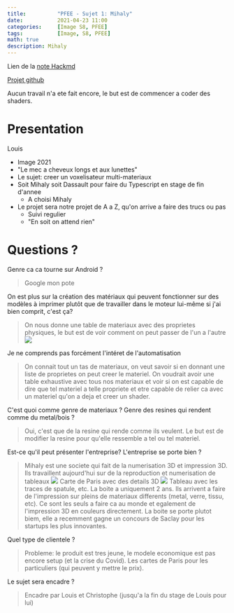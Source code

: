 ```yaml
---
title:          "PFEE - Sujet 1: Mihaly"
date:           2021-04-23 11:00
categories:     [Image S8, PFEE]
tags:           [Image, S8, PFEE]
math: true
description: Mihaly
---
```

Lien de la [note Hackmd](https://hackmd.io/@lemasymasa/ByPAjWxPu)

[Projet github](https://github.com/google/filament)

Aucun travail n'a ete fait encore, le but est de commencer a coder des shaders.

# Presentation
Louis
- Image 2021
- "Le mec a cheveux longs et aux lunettes"
- Le sujet: creer un voxelisateur multi-materiaux
- Soit Mihaly soit Dassault pour faire du Typescript en stage de fin d'annee
    - A choisi Mihaly
- Le projet sera notre projet de A a Z, qu'on arrive a faire des trucs ou pas
    - Suivi regulier
    - "En soit on attend rien"

# Questions ?
Genre ca ca tourne sur Android ?
> Google mon pote

On est plus sur la création des matériaux qui peuvent fonctionner sur des modèles à imprimer plutôt que de travailler dans le moteur lui-même si j'ai bien comprit, c'est ça?
> On nous donne une table de materiaux avec des proprietes physiques, le but est de voir comment on peut passer de l'un a l'autre
> ![](https://i.imgur.com/7YGHNsX.png)

Je ne comprends pas forcément l'intéret de l'automatisation
> On connait tout un tas de materiaux, on veut savoir si en donnant une liste de proprietes on peut creer le materiel. On voudrait avoir une table exhaustive avec tous nos materiaux et voir si on est capable de dire que tel materiel a telle propriete et etre capable de relier ca avec un materiel qu'on a deja et creer un shader.

C'est quoi comme genre de materiaux ? Genre des resines qui rendent comme du metal/bois ?
> Oui, c'est que de la resine qui rende comme ils veulent. Le but est de modifier la resine pour qu'elle ressemble a tel ou tel materiel.

Est-ce qu'il peut présenter l'entreprise? L'entreprise se porte bien ?
> Mihaly est une societe qui fait de la numerisation 3D et impression 3D. Ils travaillent aujourd'hui sur de la reproduction et numerisation de tableaux
> ![](https://i.imgur.com/4OXn3eL.jpg)
> Carte de Paris avec des details 3D
> ![](https://i.imgur.com/MuUtWRQ.jpg)
> Tableau avec les traces de spatule, etc.
> La boite a uniquement 2 ans.
> Ils arrivent a faire de l'impression sur pleins de materiaux differents (metal, verre, tissu, etc). Ce sont les seuls a faire ca au monde et egalement de l'impression 3D en couleurs directement.
> La boite se porte plutot biem, elle a recemment gagne un concours de Saclay pour les startups les plus innovantes.

Quel type de clientele ?
> Probleme: le produit est tres jeune, le modele economique est pas encore setup (et la crise du Covid). Les cartes de Paris pour les particuliers (qui peuvent y mettre le prix).

Le sujet sera encadre ?
> Encadre par Louis et Christophe (jusqu'a la fin du stage de Louis pour lui)